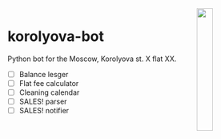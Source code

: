 <img src="korolyaova_big.jpg" align="right" width="25%"/>

# korolyova-bot

Python bot for the Moscow, Korolyova st. X flat XX.

- [ ] Balance lesger
- [ ] Flat fee calculator
- [ ] Cleaning calendar
- [ ] SALES! parser
- [ ] SALES! notifier
